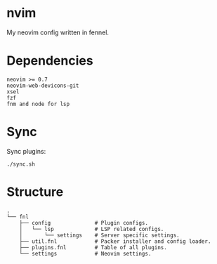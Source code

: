 # nvim

My neovim config written in fennel.

# Dependencies

```
neovim >= 0.7
neovim-web-devicons-git
xsel
fzf
fnm and node for lsp
```

# Sync

Sync plugins:

`./sync.sh`

# Structure

```
.
└── fnl
    ├── config              # Plugin configs.
    │   └── lsp             # LSP related configs.
    │       └── settings    # Server specific settings.
    ├── util.fnl            # Packer installer and config loader.
    ├── plugins.fnl         # Table of all plugins.
    └── settings            # Neovim settings.
```
